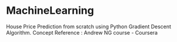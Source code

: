# MachineLearning
House Price Prediction from scratch using Python
Gradient Descent Algorithm. Concept Reference : Andrew NG course - Coursera
